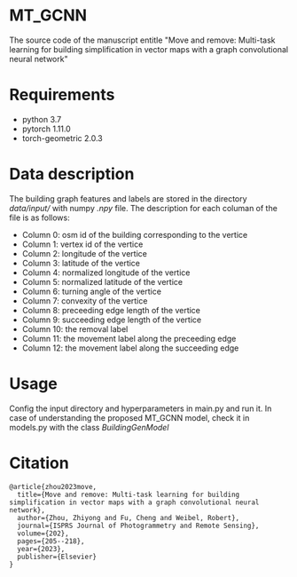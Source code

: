 # MT_GCNN

The source code of the manuscript entitle "Move and remove: Multi-task learning for building simplification in vector maps with a graph convolutional neural network"

# Requirements

* python 3.7
* pytorch 1.11.0
* torch-geometric 2.0.3

# Data description
The building graph features and labels are stored in the directory *data/input/* with numpy *.npy* file. The description for each columan of the file is as follows:
* Column 0: osm id of the building corresponding to the vertice
* Column 1: vertex id of the vertice
* Column 2: longitude of the vertice
* Column 3: latitude of the vertice
* Column 4: normalized longitude of the vertice
* Column 5: normalized latitude of the vertice
* Column 6: turning angle of the vertice
* Column 7: convexity of the vertice
* Column 8: preceeding edge length of the vertice 
* Column 9: succeeding edge length of the vertice
* Column 10: the removal label
* Column 11: the movement label along the preceeding edge
* Column 12: the movement label along the succeeding edge


# Usage

Config the input directory and hyperparameters in main.py and run it. In case of understanding the proposed MT_GCNN model, check it in models.py with the class *BuildingGenModel*

# Citation

```
@article{zhou2023move,
  title={Move and remove: Multi-task learning for building simplification in vector maps with a graph convolutional neural network},
  author={Zhou, Zhiyong and Fu, Cheng and Weibel, Robert},
  journal={ISPRS Journal of Photogrammetry and Remote Sensing},
  volume={202},
  pages={205--218},
  year={2023},
  publisher={Elsevier}
}
```
